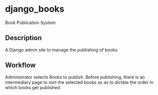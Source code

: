 # django_books
Book Publication System

## Description
A Django admin site to manage the publishing of books.

## Workflow
Administrator selects Books to publish. Before publishing, there is an intermediary page to sort the selected books so as to dictate the order in which books get published.
